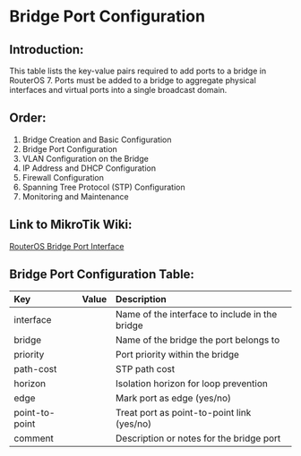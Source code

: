 # Bridge Port Configuration

## Introduction:
This table lists the key-value pairs required to add ports to a bridge in RouterOS 7. Ports must be added to a bridge to aggregate physical interfaces and virtual ports into a single broadcast domain.

## Order:
1. Bridge Creation and Basic Configuration
2. Bridge Port Configuration
3. VLAN Configuration on the Bridge
4. IP Address and DHCP Configuration
5. Firewall Configuration
6. Spanning Tree Protocol (STP) Configuration
7. Monitoring and Maintenance

## Link to MikroTik Wiki:
[RouterOS Bridge Port Interface](https://wiki.mikrotik.com/wiki/Manual:Bridge)

## Bridge Port Configuration Table:

| Key            | Value   | Description                                    |
|:---------------|:--------|:-----------------------------------------------|
| interface      |         | Name of the interface to include in the bridge |
| bridge         |         | Name of the bridge the port belongs to         |
| priority       |         | Port priority within the bridge                |
| path-cost      |         | STP path cost                                  |
| horizon        |         | Isolation horizon for loop prevention          |
| edge           |         | Mark port as edge (yes/no)                     |
| point-to-point |         | Treat port as point-to-point link (yes/no)     |
| comment        |         | Description or notes for the bridge port       |